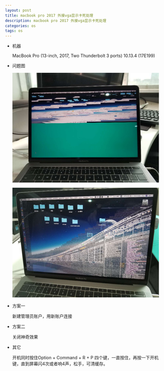 ```yaml
---
layout: post
title: macbook pro 2017 外接vga显示卡死处理
description: macbook pro 2017 外接vga显示卡死处理
categories: os
tags: os
---
```


- 机器

	MacBook Pro (13-inch, 2017, Two Thunderbolt 3 ports)
	10.13.4 (17E199)

- 问题图

	![这里写图片描述](/images/mac-vga-01.jpeg)

	![这里写图片描述](/images/mac-vga-02.jpeg)

- 方案一

	新建管理员账户，用新账户连接

- 方案二

	关闭神奇效果

- 其它

	开机同时按住Option + Command + R + P 四个键，一直按住，再按一下开机键，直到屏幕闪4次或者响4声，松手，可清缓存。